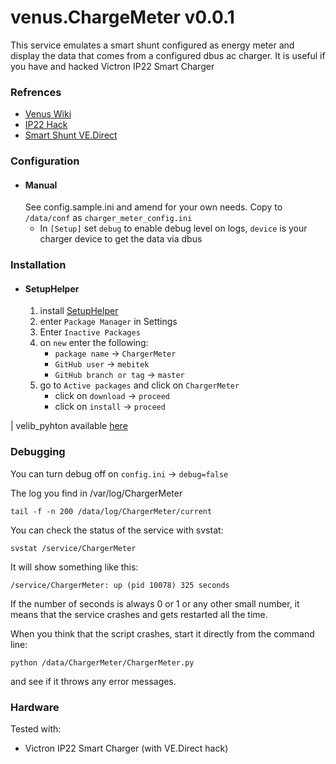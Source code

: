 # venus.ChargeMeter v0.0.1
This service emulates a smart shunt configured as energy meter and display the data that comes from a configured dbus ac charger.
It is useful if you have and hacked Victron IP22 Smart Charger

### Refrences
* [Venus Wiki](https://github.com/victronenergy/venus/wiki/dbus#temperature)
* [IP22 Hack](https://github.com/pvtex/Victron_BlueSmart_IP22)
* [Smart Shunt VE.Direct](https://www.victronenergy.com/upload/documents/VE.Direct-Protocol-3.33.pdf)



### Configuration

* #### Manual
  See config.sample.ini and amend for your own needs. Copy to `/data/conf` as `charger_meter_config.ini`
    - In `[Setup]` set `debug` to enable debug level on logs, `device` is your charger device to get the data via dbus

### Installation

* #### SetupHelper
    1. install [SetupHelper](https://github.com/kwindrem/SetupHelper)
    2. enter `Package Manager` in Settings
    3. Enter `Inactive Packages`
    4. on `new` enter the following:
        - `package name` -> `ChargerMeter`
        - `GitHub user` -> `mebitek`
        - `GitHub branch or tag` -> `master`
    5. go to `Active packages` and click on `ChargerMeter`
        - click on `download` -> `proceed`
        - click on `install` -> `proceed`

| velib_pyhton available [here](https://github.com/victronenergy/velib_python/tree/master)

### Debugging
You can turn debug off on `config.ini` -> `debug=false`

The log you find in /var/log/ChargerMeter

`tail -f -n 200 /data/log/ChargerMeter/current`

You can check the status of the service with svstat:

`svstat /service/ChargerMeter`

It will show something like this:

`/service/ChargerMeter: up (pid 10078) 325 seconds`

If the number of seconds is always 0 or 1 or any other small number, it means that the service crashes and gets restarted all the time.

When you think that the script crashes, start it directly from the command line:

`python /data/ChargerMeter/ChargerMeter.py`

and see if it throws any error messages.


### Hardware

Tested with:
- Victron IP22 Smart Charger (with VE.Direct hack)
